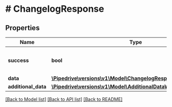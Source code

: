 # # ChangelogResponse

## Properties

Name | Type | Description | Notes
------------ | ------------- | ------------- | -------------
**success** | **bool** | If the response is successful or not | [optional]
**data** | [**\Pipedrive\versions\v1\Model\ChangelogResponseAllOfData[]**](ChangelogResponseAllOfData.md) |  |
**additional_data** | [**\Pipedrive\versions\v1\Model\AdditionalDataWithCursorPagination**](AdditionalDataWithCursorPagination.md) |  |

[[Back to Model list]](../../README.md#models) [[Back to API list]](../../README.md#endpoints) [[Back to README]](../../README.md)
